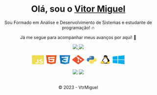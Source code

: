 <div>
  
  <h1 align="center">
    Olá, sou o
    <a href=https://www.linkedin.com/in/vitor-miguel-65a7a8215>Vitor Miguel</a>
  </h1>
  
  <p align="center">
    Sou Formado em Análise e Desenvolvimento de Sistemas e estudante de programação! 🔥
  </p>
  
  <p align="center">
    Já me segue para acompanhar meus avanços por aqui! 🚀
  </p>
  
</div>

<div align="center">
  <a href="https://github.com/VtrMiguel">
    <img height="140em" src="https://github-readme-stats.vercel.app/api?username=VtrMiguel&count_private=true&include_all_commits=true&show_icons=true&theme=radical&hide_border=false&show_owner=true"/>
    <img src="https://github-readme-stats.vercel.app/api/top-langs/?username=VtrMiguel&layout=compact&langs_count=10&theme=radical">
  </a>
</div>

<div align="center" valign="top"><br>
  <img align="center" alt="Js" height="30" width="40" src="https://raw.githubusercontent.com/devicons/devicon/master/icons/javascript/javascript-plain.svg">
  <img align="center" alt="HTML" height="30" width="40" src="https://raw.githubusercontent.com/devicons/devicon/master/icons/html5/html5-original.svg">
  <img align="center" alt="CSS" height="30" width="40" src="https://raw.githubusercontent.com/devicons/devicon/master/icons/css3/css3-original.svg">
  <img align="center" alt="git" height="30" width="40" src="https://raw.githubusercontent.com/devicons/devicon/master/icons/git/git-original.svg">
  <img align="center" alt="git" height="30" width="40" src="https://raw.githubusercontent.com/devicons/devicon/master/icons/python/python-original.svg">
  <img align="center" alt="git" height="30" width="40" src="https://raw.githubusercontent.com/devicons/devicon/master/icons/linux/linux-original.svg">
  <img align="center" alt="git" height="30" width="40" src="https://raw.githubusercontent.com/devicons/devicon/master/icons/windows8/windows8-original.svg">
</div><br>

<div align="center">
  <a href="https://instagram.com/vt_miguell?igshid=YmMyMTA2M2Y=" target="_blank"><img src="https://img.shields.io/badge/-Instagram-%23E4405F?style=for-the-badge&logo=instagram&logoColor=white" target="_blank"></a>
  <a href="https://www.linkedin.com/in/vitor-miguel-65a7a8215" target="_blank"><img src="https://img.shields.io/badge/-LinkedIn-%230077B5?style=for-the-badge&logo=linkedin&logoColor=white" target="_blank"></a> 
</div>

<br>

<div align="center">
  <p>© 2023 - VtrMiguel</p>
</div>